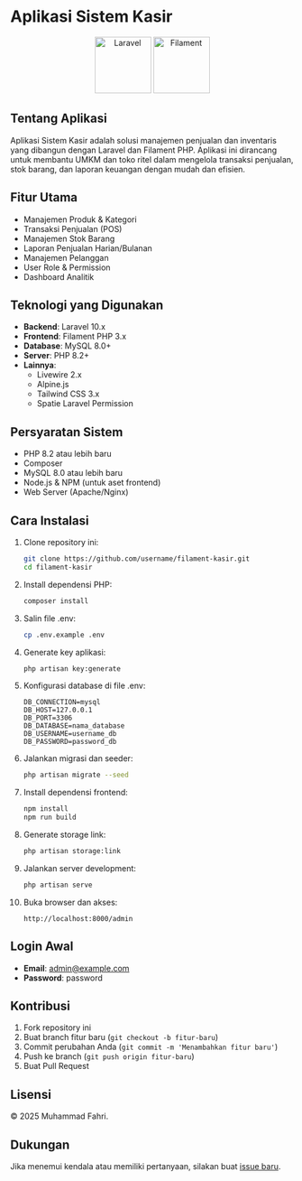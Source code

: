 # Aplikasi Sistem Kasir

<p align="center">
  <img src="https://laravel.com/img/logomark.min.svg" width="100" alt="Laravel">
  <img src="https://filamentphp.com/logo-icon.png" width="100" alt="Filament">
</p>

## Tentang Aplikasi

Aplikasi Sistem Kasir adalah solusi manajemen penjualan dan inventaris yang dibangun dengan Laravel dan Filament PHP. Aplikasi ini dirancang untuk membantu UMKM dan toko ritel dalam mengelola transaksi penjualan, stok barang, dan laporan keuangan dengan mudah dan efisien.

## Fitur Utama

- Manajemen Produk & Kategori
- Transaksi Penjualan (POS)
- Manajemen Stok Barang
- Laporan Penjualan Harian/Bulanan
- Manajemen Pelanggan
- User Role & Permission
- Dashboard Analitik

## Teknologi yang Digunakan

- **Backend**: Laravel 10.x
- **Frontend**: Filament PHP 3.x
- **Database**: MySQL 8.0+
- **Server**: PHP 8.2+
- **Lainnya**:
  - Livewire 2.x
  - Alpine.js
  - Tailwind CSS 3.x
  - Spatie Laravel Permission

## Persyaratan Sistem

- PHP 8.2 atau lebih baru
- Composer
- MySQL 8.0 atau lebih baru
- Node.js & NPM (untuk aset frontend)
- Web Server (Apache/Nginx)

## Cara Instalasi

1. Clone repository ini:
   ```bash
   git clone https://github.com/username/filament-kasir.git
   cd filament-kasir
   ```

2. Install dependensi PHP:
   ```bash
   composer install
   ```

3. Salin file .env:
   ```bash
   cp .env.example .env
   ```

4. Generate key aplikasi:
   ```bash
   php artisan key:generate
   ```

5. Konfigurasi database di file .env:
   ```env
   DB_CONNECTION=mysql
   DB_HOST=127.0.0.1
   DB_PORT=3306
   DB_DATABASE=nama_database
   DB_USERNAME=username_db
   DB_PASSWORD=password_db
   ```

6. Jalankan migrasi dan seeder:
   ```bash
   php artisan migrate --seed
   ```

7. Install dependensi frontend:
   ```bash
   npm install
   npm run build
   ```

8. Generate storage link:
   ```bash
   php artisan storage:link
   ```

9. Jalankan server development:
   ```bash
   php artisan serve
   ```

10. Buka browser dan akses:
    ```
    http://localhost:8000/admin
    ```

## Login Awal

- **Email**: admin@example.com
- **Password**: password

## Kontribusi

1. Fork repository ini
2. Buat branch fitur baru (`git checkout -b fitur-baru`)
3. Commit perubahan Anda (`git commit -m 'Menambahkan fitur baru'`)
4. Push ke branch (`git push origin fitur-baru`)
5. Buat Pull Request

## Lisensi

© 2025 Muhammad Fahri.

## Dukungan

Jika menemui kendala atau memiliki pertanyaan, silakan buat [issue baru](https://github.com/username/filament-kasir/issues).

